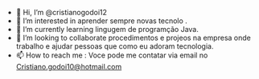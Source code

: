 - 👋 Hi, I’m @cristianogodoi12
- 👀 I’m interested in aprender sempre novas tecnolo .      
- 🌱 I’m currently learning  lingugem de programção  Java.
- 💞️ I’m looking to collaborate  procedimentos e projeos na empresa onde  trabalho e ajudar pessoas que como eu adoram tecnologia.
- 📫 How to reach me : Voce pode me contatar via email no Cristiano.godoi10@hotmail.com
<!---
cristianogodoi12/cristianogodoi12 is a ✨ special ✨ repository because its `README.md` (this file) appears on your GitHub profile.
You can click the Preview link to take a look at your changes.
---
